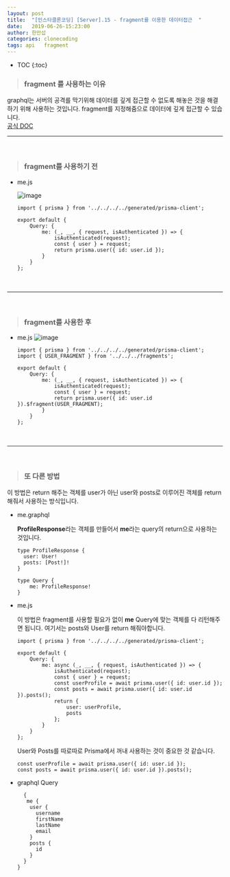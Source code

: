 ```yaml
---
layout: post
title:  "[인스타클론코딩] [Server].15 - fragment를 이용한 데이터접근  "
date:   2019-06-26-15:23:00
author: 한만섭
categories: clonecoding
tags: api   fragment
---
```


* TOC
{:toc}

> ### fragment 를 사용하는 이유 

graphql는 서버의 공격를 막기위해 데이터를 깊게 접근할 수 없도록 해놓은 것을 해결하기 위해 사용하는 것입니다. fragment를 지정해줌으로 데이터에 깊게 
접근할 수 있습니다.   
[공식 DOC](https://www.apollographql.com/docs/react/advanced/fragments/)

***

　  
> ###  fragment를 사용하기 전 
  
* me.js  

  ![image](https://user-images.githubusercontent.com/46010705/60156921-8f315700-9828-11e9-8347-515787925cdb.png)  

  ```
  import { prisma } from '../../../../generated/prisma-client';

  export default {
      Query: {
          me: (_, __, { request, isAuthenticated }) => {
              isAuthenticated(request);
              const { user } = request;
              return prisma.user({ id: user.id });
          }
      }
  };
  ```
　  
   
***

　  
> ### fragment를 사용한 후  
  
* me.js
  ![image](https://user-images.githubusercontent.com/46010705/60157058-d586b600-9828-11e9-98eb-46c94b83e4a6.png)  

  ```
  import { prisma } from '../../../../generated/prisma-client';
  import { USER_FRAGMENT } from '../../../fragments';

  export default {
      Query: {
          me: (_, __, { request, isAuthenticated }) => {
              isAuthenticated(request);
              const { user } = request;
              return prisma.user({ id: user.id }).$fragment(USER_FRAGMENT);
          }
      }
  };
  ```
　  

***

　  
> ### 또 다른 방법

이 방법은 return 해주는 객체를 user가 아닌 user와 posts로 이루어진 객체를 return해줘서 사용하는 방식입니다.  

* me.graphql  
  
  **ProfileResponse**라는 객체를 만들어서 **me**라는 query의 return으로 사용하는 것입니다. 
  ```
  type ProfileResponse {
    user: User!
    posts: [Post!]!
  }

  type Query {
      me: ProfileResponse!
  }

  ```
  
* me.js  

  이 방법은 fragment를 사용할 필요가 없이 **me** Query에 맞는 객체를 다 리턴해주면 됩니다. 여기서는 posts와 User를 return 해줘야합니다. 
  ```
  import { prisma } from '../../../../generated/prisma-client';

  export default {
      Query: {
          me: async (_, __, { request, isAuthenticated }) => {
              isAuthenticated(request);
              const { user } = request;
              const userProfile = await prisma.user({ id: user.id });
              const posts = await prisma.user({ id: user.id }).posts();
              return {
                  user: userProfile,
                  posts
              };
          }
      }
  };
  ```
  
  User와 Posts를 따로따로 Prisma에서 꺼내 사용하는 것이 중요한 것 같습니다. 
  ```
  const userProfile = await prisma.user({ id: user.id });
  const posts = await prisma.user({ id: user.id }).posts();
  ```
  
* graphql Query 
  
  ```
    {
     me {
      user {
        username
        firstName
        lastName
        email
      }
      posts {
        id
      }
    }
  }
  ```
  
 
